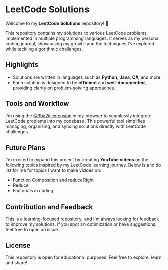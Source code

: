 
# LeetCode Solutions

Welcome to my **LeetCode Solutions** repository! 🎉

This repository contains my solutions to various LeetCode problems, implemented in multiple programming languages. It serves as my personal coding journal, showcasing my growth and the techniques I've explored while tackling algorithmic challenges.

## Highlights
- Solutions are written in languages such as **Python**, **Java**, **C#**, and more.
- Each solution is designed to be **efficient** and **well-documented**, providing clarity on problem-solving approaches.

## Tools and Workflow
I'm using the [@3ba2ii extension](https://github.com/LeetSync/LeetSync) in my browser to seamlessly integrate LeetCode problems into my codebase. This powerful tool simplifies managing, organizing, and syncing solutions directly with LeetCode challenges.

## Future Plans
I'm excited to expand this project by creating **YouTube videos** on the following topics inspired by my LeetCode learning journey. Below is a to do list for me for topics I want to make vidoes on:

- Function Composition and reduceRight
- Reduce
- Factorials in coding 
  

## Contribution and Feedback
This is a learning-focused repository, and I'm always looking for feedback to improve my solutions. If you spot an optimization or have suggestions, feel free to open an issue.

## License
This repository is open for educational purposes. Feel free to explore, learn, and share!

